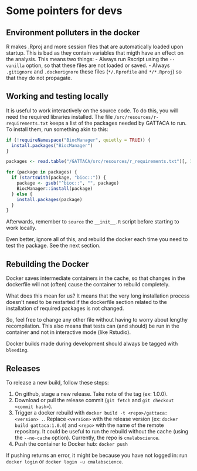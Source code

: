 # Some pointers for devs

## Environment polluters in the docker
R makes .Rproj and more session files that are automatically loaded upon startup. This is bad as they contain variables that migth have an effect on the analysis. This means two things:
    - Always run Rscript using the `--vanilla` option, so that these files are not loaded or saved.
    - Always `.gitignore` and `.dockerignore` these files (`*/.Rprofile` and `*/*.Rproj`) so that they do not propagate.

## Working and testing locally
It is useful to work interactively on the source code. To do this, you will need the required libraries installed. The file `/src/resources/r-requirements.txt` keeps a list of the packages needed by GATTACA to run.
To install them, run something akin to this:
```r
if (!requireNamespace("BiocManager", quietly = TRUE)) {
  install.packages("BiocManager")
}

packages <- read.table("/GATTACA/src/resources/r_requirements.txt")[, 1]

for (package in packages) {
  if (startsWith(package, "bioc::")) {
    package <- gsub("^bioc::", "", package)
    BiocManager::install(package)
  } else {
    install.packages(package)
  }
}
```
Afterwards, remember to `source` the `__init__.R` script before starting to work locally.

Even better, ignore all of this, and rebuild the docker each time you need to test the package. See the next section.

## Rebuilding the Docker
Docker saves intermediate containers in the cache, so that changes in the dockerfile will not (often) cause the container to rebuild completely.

What does this mean for us? It means that the very long installation process doesn't need to be restarted if the dockerfile section related to the installation of required packages is not changed.

So, feel free to change any other file without having to worry about lengthy recompilation. This also means that tests can (and should) be run in the container and not in interactive mode (like Rstudio).

Docker builds made during development should always be tagged with `bleeding`.

## Releases
To release a new build, follow these steps:
1. On github, stage a new release. Take note of the tag (ex: 1.0.0).
2. Download or pull the release commit (`git fetch` and `git checkout <commit hash>`).
3. Trigger a docker rebuild with `docker build -t <repo>/gattaca:<version> .`. Replace `<version>` with the release version (ex: `docker build gattaca:1.0.0`) and `<repo>` with the name of the remote repository. It could be useful to run the rebuild without the cache (using the `--no-cache` option). Currently, the repo is `cmalabscience`.
4. Push the container to Docker hub: `docker push`

If pushing returns an error, it might be because you have not logged in: run `docker login` or `docker login -u cmalabscience`.
